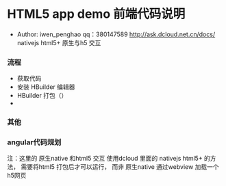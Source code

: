 HTML5 app demo  前端代码说明
====
- Author: iwen_penghao qq：380147589 
http://ask.dcloud.net.cn/docs/ nativejs  html5+ 原生与h5 交互

### 流程
- 获取代码
- 安装 HBuilder 编辑器
- HBuilder 打包（）
- 
### 其他

### angular代码规划

注：这里的 原生native 和html5 交互  使用dcloud 里面的 nativejs html5+ 的方法， 需要将html5 
打包后才可以运行， 而非 原生native 通过webview 加载一个h5网页 

